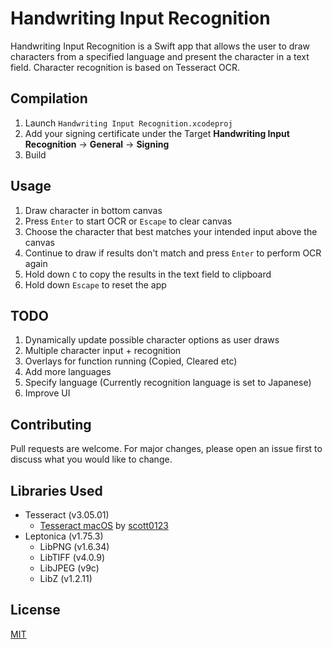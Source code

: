 # Handwriting Input Recognition
Handwriting Input Recognition is a Swift app that allows the user to draw characters from a specified language and present the character in a text field. Character recognition is based on Tesseract OCR.

## Compilation
1) Launch `Handwriting Input Recognition.xcodeproj`
2) Add your signing certificate under the Target **Handwriting Input Recognition** → **General** → **Signing**
3) Build

## Usage
1) Draw character in bottom canvas
2) Press `Enter` to start OCR or `Escape` to clear canvas
3) Choose the character that best matches your intended input above the canvas
4) Continue to draw if results don't match and press `Enter` to perform OCR again
5) Hold down `C` to copy the results in the text field to clipboard
6) Hold down `Escape` to reset the app

## TODO
1) Dynamically update possible character options as user draws
2) Multiple character input + recognition
3) Overlays for function running (Copied, Cleared etc) 
4) Add more languages
5) Specify language (Currently recognition language is set to Japanese)
6) Improve UI

## Contributing
Pull requests are welcome. For major changes, please open an issue first to discuss what you would like to change.

## Libraries Used
- Tesseract (v3.05.01)
    - [Tesseract macOS](https://github.com/scott0123/Tesseract-macOS) by [scott0123](https://github.com/scott0123)
- Leptonica (v1.75.3)
    - LibPNG (v1.6.34)
    - LibTIFF (v4.0.9)
    - LibJPEG (v9c)
    - LibZ (v1.2.11)

## License
[MIT](https://choosealicense.com/licenses/mit/)